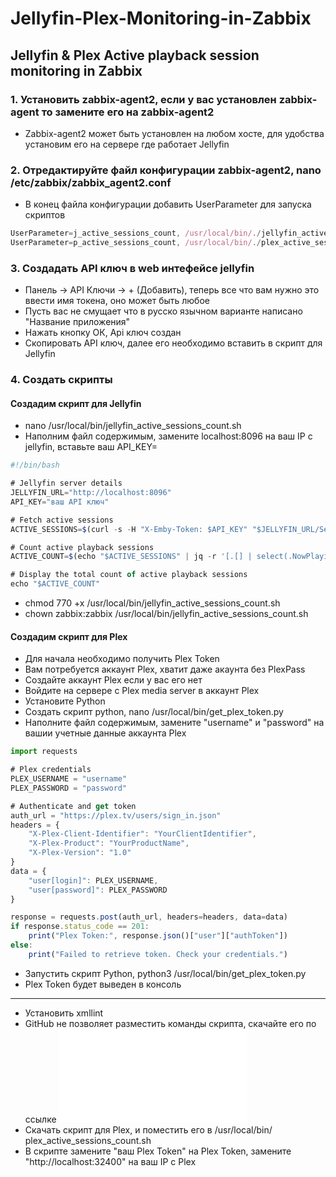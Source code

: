 # Jellyfin-Plex-Monitoring-in-Zabbix

## Jellyfin & Plex Active playback session monitoring in Zabbix

### 1. Установить zabbix-agent2, если у вас установлен zabbix-agent то замените его на zabbix-agent2
* Zabbix-agent2 может быть установлен на любом хосте, для удобства установим его на сервере где работает Jellyfin
### 2. Отредактируйте файл конфигурации zabbix-agent2, nano /etc/zabbix/zabbix_agent2.conf
* В конец файла конфигурации добавить UserParameter для запуска скриптов
```js
UserParameter=j_active_sessions_count, /usr/local/bin/./jellyfin_active_sessions_count.sh
UserParameter=p_active_sessions_count, /usr/local/bin/./plex_active_sessions_count.sh
```
### 3. Создадать API ключ в web интефейсе jellyfin 
* Панель -> API Ключи -> + (Добавить), теперь все что вам нужно это ввести имя токена, оно может быть любое
* Пусть вас не смущает что в русско язычном варианте написано "Название приложения"
* Нажать кнопку ОК, Api ключ создан
* Скопировать API ключ, далее его необходимо вставить в скрипт для Jellyfin

### 4. Создать скрипты
#### Создадим скрипт для Jellyfin
* nano /usr/local/bin/jellyfin_active_sessions_count.sh
* Наполним файл содержимым, замените localhost:8096 на ваш IP с jellyfin, вставьте ваш API_KEY=
```js
#!/bin/bash

# Jellyfin server details
JELLYFIN_URL="http://localhost:8096"
API_KEY="ваш API ключ"

# Fetch active sessions
ACTIVE_SESSIONS=$(curl -s -H "X-Emby-Token: $API_KEY" "$JELLYFIN_URL/Sessions")

# Count active playback sessions
ACTIVE_COUNT=$(echo "$ACTIVE_SESSIONS" | jq -r '[.[] | select(.NowPlayingItem)] | length')

# Display the total count of active playback sessions
echo "$ACTIVE_COUNT"
```
* chmod 770 +x /usr/local/bin/jellyfin_active_sessions_count.sh
* chown zabbix:zabbix /usr/local/bin/jellyfin_active_sessions_count.sh

#### Создадим скрипт для Plex
* Для начала необходимо получить Plex Token
* Вам потребуется аккаунт Plex, хватит даже акаунта без PlexPass
* Создайте аккаунт Plex если у вас его нет
* Войдите на сервере с Plex media server в аккаунт Plex
* Установите Python
* Создать скрипт python, nano /usr/local/bin/get_plex_token.py
* Наполните файл содержимым, замените "username" и "password" на вашии учетные данные аккаунта Plex
```js
import requests

# Plex credentials
PLEX_USERNAME = "username"
PLEX_PASSWORD = "password"

# Authenticate and get token
auth_url = "https://plex.tv/users/sign_in.json"
headers = {
    "X-Plex-Client-Identifier": "YourClientIdentifier",
    "X-Plex-Product": "YourProductName",
    "X-Plex-Version": "1.0"
}
data = {
    "user[login]": PLEX_USERNAME,
    "user[password]": PLEX_PASSWORD
}

response = requests.post(auth_url, headers=headers, data=data)
if response.status_code == 201:
    print("Plex Token:", response.json()["user"]["authToken"])
else:
    print("Failed to retrieve token. Check your credentials.")
```
* Запустить скрипт Python, python3 /usr/local/bin/get_plex_token.py
* Plex Token будет выведен в консоль
---
* Установить xmllint
* GitHub не позволяет разместить команды скрипта, скачайте его по ссылке ![ссылка на скрипт](script/plex_active_sessions_count.rar)
* Скачать скрипт для Plex, и поместить его в /usr/local/bin/ plex_active_sessions_count.sh
* В скрипте замените "ваш Plex Token" на Plex Token, замените "http://localhost:32400" на ваш IP c Plex
